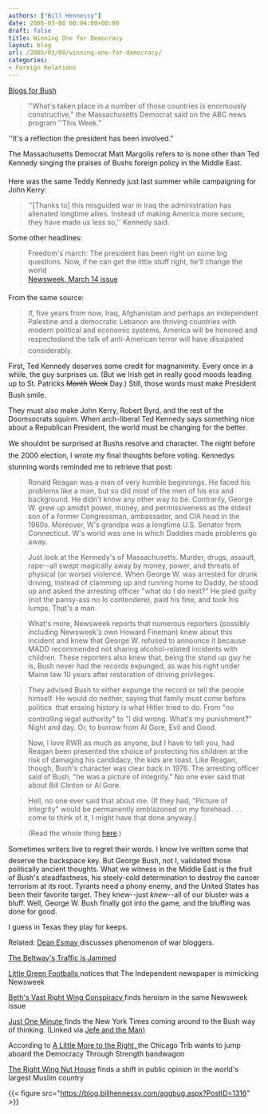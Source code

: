 ```yaml
---
authors: ["Bill Hennessy"]
date: 2005-03-08 00:04:00+00:00
draft: false
title: Winning One for Democracy
layout: blog
url: /2005/03/08/winning-one-for-democracy/
categories:
- Foreign Relations
---
```


[Blogs for Bush](https://www.blogsforbush.com/)




> 

> 
> ''What's taken place in a number of those countries is enormously constructive," the Massachusetts Democrat said on the ABC news program ''This Week."  
  
''It's a reflection the president has been involved."
> 
> 




The Massachusetts Democrat Matt Margolis refers to is none other than Ted Kennedy singing the praises of Bushs foreign policy in the Middle East.




Here was the same Teddy Kennedy just last summer while campaigning for John Kerry:




> 

> 
> 

> 
> ''[Thanks to] this misguided war in Iraq the administration has alienated longtime allies. Instead of making America more secure, they have made us less so,'' Kennedy said.
> 
> 




Some other headlines:




> 

> 
> Freedom's march: The president has been right on some big questions. Now, if he can get the little stuff right, he'll change the world   
[Newsweek, March 14 issue](https://www.msnbc.msn.com/id/7103517/site/newsweek/)
> 
> 




From the same source:




> 

> 
> If, five years from now, Iraq, Afghanistan and perhaps an independent Palestine and a democratic Lebanon are thriving countries with modern political and economic systems, America will be honored and respectedand the talk of anti-American terror will have dissipated considerably. 
> 
> 




First, Ted Kennedy deserves some credit for magnanimity. Every once in a while, the guy surprises us. (But we Irish get in really good moods leading up to St. Patricks <strike>Month</strike> <strike>Week</strike> Day.) Still, those words must make President Bush smile.




They must also make John Kerry, Robert Byrd, and the rest of the Doomsocrats squirm. When arch-liberal Ted Kennedy says something nice about a Republican President, the world must be changing for the better.




We shouldnt be surprised at Bushs resolve and character. The night before the 2000 election, I wrote my final thoughts before voting. Kennedys stunning words reminded me to retrieve that post:




> 

> 
> Ronald Reagan was a man of very humble beginnings. He faced his problems like a man, but so did most of the men of his era and background. He didn't know any other way to be. Contrarily, George W. grew up amidst power, money, and permissiveness as the eldest son of a former Congressman, ambassador, and CIA head in the 1960s. Moreover, W's grandpa was a longtime U.S. Senator from Connecticut. W's world was one in which Daddies made problems go away. 
> 
> 

> 
> Just look at the Kennedy's of Massachusetts. Murder, drugs, assault, rape--all swept magically away by money, power, and threats of physical (or worse) violence. When George W. was arrested for drunk driving, instead of clamming up and running home to Daddy, he stood up and asked the arresting officer "what do I do next?" He pled guilty (not the pansy-ass no lo contendere), paid his fine, and took his lumps. That's a man.
> 
> 

> 
> What's more, Newsweek reports that numerous reporters (possibly including Newsweek's own Howard Fineman) knew about this incident and knew that George W. refused to announce it because MADD recommended not sharing alcohol-related incidents with children. These reporters also knew that, being the stand up guy he is, Bush never had the records expunged, as was his right under Maine law 10 years after restoration of driving privileges.
> 
> 

> 
> They advised Bush to either expunge the record or tell the people himself. He would do neither, saying that family must come before politics  that erasing history is what Hitler tried to do. From "no controlling legal authority" to "I did wrong. What's my punishment?" Night and day. Or, to borrow from Al Gore, Evil and Good. 
> 
> 

> 
> Now, I love RWR as much as anyone, but I have to tell you, had Reagan been presented the choice of protecting his children at the risk of damaging his candidacy, the kids are toast. Like Reagan, though, Bush's character was clear back in 1976. The arresting officer said of Bush, "he was a picture of integrity." No one ever said that about Bill Clinton or Al Gore.
> 
> 

> 
> Hell, no one ever said that about me. (If they had, "Picture of Integrity" would be permanently emblazoned on my forehead . . . come to think of it, I might have that done anyway.) 
> 
> 

> 
> (Read the whole thing [here](https://blog.billhennessy.com/blogs/hennessys_view/archive/2000/11/06/1091.aspx).)
> 
> 




Sometimes writers live to regret their words. I know Ive written some that deserve the backspace key. But George Bush, not I, validated those politically ancient thoughts. What we witness in the Middle East is the fruit of Bush's steadfastness, his steely-cold determination to destroy the cancer terrorism at its root. Tyrants  need a phony enemy, and the United States has been their favorite target. They knew--just _knew_--all of our bluster was a bluff. Well, George W. Bush finally got into the game, and the bluffing was done for good.




I guess in Texas they play for keeps.




Related: [Dean Esmay ](https://www.deanesmay.com/posts/1110230032.shtml)discusses phenomenon of war bloggers.




[The Beltway's Traffic is Jammed](https://www.outsidethebeltway.com/archives/9517)




[Little Green Footballs ](https://littlegreenfootballs.com/weblog/?entry=14983_Independent-_Was_Bush_Right_After_All&only=yes)notices that The Independent newspaper is mimicking Newsweek




[Beth's Vast Right Wing Conspiracy ](https://bamapachyderm.com/archives/2005/03/07/duty-honor-country/)finds heroism in the same Newsweek issue




[Just One Minute ](https://justoneminute.typepad.com/main/2005/03/nobody_likes_an.html)finds the New York Times coming around to the Bush way of thinking. (Linked via [Jefe and the Man)](https://jefeandtheman.blogspot.com/2005/03/my-how-things-have-changed.html)




According to [A Little More to the Right, ](https://www.alittlemoretotheright.com/journal/00002174.html)the Chicago Trib wants to jump aboard the Democracy Through Strength bandwagon




[The Right Wing Nut House](https://rightwingnuthouse.com/archives/2005/03/07/a-seismic-shift-in-opinion/) finds a shift in public opinion in the world's largest Muslim country

{{< figure src="https://blog.billhennessy.com/aggbug.aspx?PostID=1316" >}}

